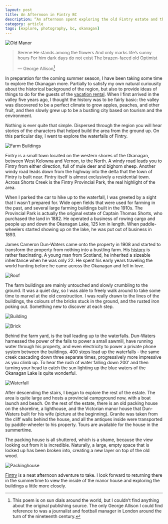 ```yaml
---
layout: post
title: An Afternoon in Fintry BC
description: “An afternoon spent exploring the old Fintry estate and the waterfall.”
category: article    
tags: [explore, photography, bc, okanagan]
---
```


![Old Manor](http://www.foursides.ca/images/Fintry1.jpg)

> Serene He stands among the flowers
> And only marks life’s sunny hours
> For him dark days do not exist
> The brazen-faced old Optimist
>  
> — George Allison[^1]

In preparation for the coming summer season, I have been taking some time to explore the Okanagan more. Partially to satisfy my own natural curiousity about the historical background of the region, but also to provide ideas of things to do for the guests of the [vacation rental](http://www.dosbalconeskelowna.com "Dos Balcones Kelowna"). When I first arrived in the valley five years ago, I thought the history was to be fairly basic: the valley was discovered to be a perfect climate to grow apples, peaches, and other fruit, and then slowly grew up to be a bustling city based on tourism and the environment. 

Nothing is ever quite that simple. Dispersed through the region you will hear stories of the characters that helped build the area from the ground up. On this particular day, I went to explore the waterfalls of Fintry. 

![Farm Buildings](http://www.foursides.ca/images/Fintry7.jpg "Farm Buildings")

Fintry is a small town located on the western shores of the Okanagan, between West Kelowna and Vernon, to the North. A windy road leads you to Fintry from either direction, full of mule deer and bighorn sheep. Another windy road leads down from the highway into the delta that the town of Fintry is built near. Fintry itself is almost exclusively a residential town. Across Shorts Creek is the Fintry Provincial Park, the real highlight of the area. 

When I parked the car to hike up to the waterfall, I was greeted by a sight that I wasn’t prepared for. Wide open fields that were used for farming in the past, and several large farming buildings built in the 1910s. The Provincial Park is actually the original estate of Captain Thomas Shorts, who purchased the land in 1882. He operated a business of rowing cargo and people up and down the Okanagan Lake, 125 km in length. When paddle-wheelers started showing up on the lake, he was put out of business in 1893. 

James Cameron Dun-Waters came onto the property in 1908 and started to transform the property from nothing into a bustling farm. His [history](http://www.fintry.ca/history/index.php "James Cameron Dun-Waters") is rather fascinating. A young man from Scotland, he inherited a sizeable inheritance when he was only 22. He spent his early years traveling the world hunting before he came across the Okanagan and fell in love. 

![Roof](http://www.foursides.ca/images/Fintry2.jpg "Roof")

The farm buildings are mainly untouched and slowly crumbling to the ground. It was a quiet day, so I was able to freely walk around to take some time to marvel at the old construction. I was really drawn to the lines of the buildings, the colours of the bricks stuck in the ground, and the rusted iron poking out. Something new to discover at each step.

![Building](http://www.foursides.ca/images/Fintry4.jpg "Building")

![Brick](http://www.foursides.ca/images/Fintry5.jpg "Brick")

Behind the farm yard, is the trail leading up to the waterfalls. Dun-Waters harnessed the power of the falls to power a small sawmill, have running water through his property, and even electricity to power a private phone system between the buildings. 400 steps lead up the waterfalls - the same creek cascading down three separate times, progressively more impressive as you climb up. To hear the rush of water falling down 200’ and then turning your head to catch the sun lighting up the blue waters of the Okanagan Lake is quite wonderful. 

![Waterfall](http://www.foursides.ca/images/Fintry3.jpg "Waterfall")

After descending the stairs, I began to explore the rest of the estate. The area is quite large and hosts a provincial campground now, with a boat launch and beach. On the rest of the estate, there is an old packing house on the shoreline, a lighthouse, and the Victorian manor house that Dun-Waters built for his wife (picture at the beginning). Granite was taken from the cliff walls behind the house, and all the antiques inside were transported by paddle-wheeler to his property. Tours are available for the house in the summertime. 

The packing house is all shuttered, which is a shame, because the view looking out from it is incredible. Naturally, a large, empty space that is locked up has been broken into, creating a new layer on top of the old wood. 

![Packinghouse](http://www.foursides.ca/images/Fintry6.jpg "Packinghouse")

[Fintry](http://www.fintry.ca/index.php "Fintry, BC") is a neat afternoon adventure to take. I look forward to returning there in the summertime to view the inside of the manor house and exploring the buildings a little more closely. 




[^1]:	This poem is on sun dials around the world, but I couldn’t find anything about the original publishing source. The only George Allison I could find reference to was a journalist and football manager in London around the turn of the nineteenth century. 
